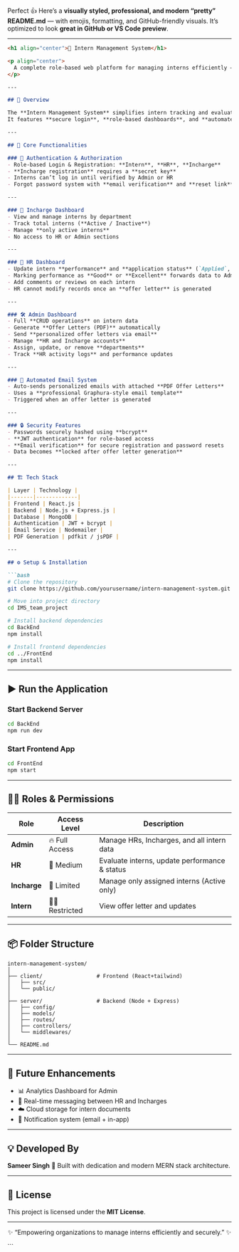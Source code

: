 Perfect 👍
Here’s a **visually styled, professional, and modern “pretty” README.md** — with emojis, formatting, and GitHub-friendly visuals.
It’s optimized to look **great in GitHub or VS Code preview**.

---

````markdown
<h1 align="center">🌟 Intern Management System</h1>

<p align="center">
  A complete role-based web platform for managing interns efficiently — with Admin, HR, and Incharge dashboards, secure authentication, offer letter automation, and real-time performance tracking.
</p>

---

## 🧩 Overview

The **Intern Management System** simplifies intern tracking and evaluation for organizations.  
It features **secure login**, **role-based dashboards**, and **automated offer letter generation** — ensuring a smooth workflow between Admin, HR, and Incharges.

---

## 🚀 Core Functionalities

### 🔐 Authentication & Authorization
- Role-based Login & Registration: **Intern**, **HR**, **Incharge**
- **Incharge registration** requires a **secret key**
- Interns can’t log in until verified by Admin or HR
- Forgot password system with **email verification** and **reset link**

---

### 🧭 Incharge Dashboard
- View and manage interns by department  
- Track total interns (**Active / Inactive**)  
- Manage **only active interns**  
- No access to HR or Admin sections  

---

### 🧾 HR Dashboard
- Update intern **performance** and **application status** (`Applied`, `Selected`, `Rejected`)
- Marking performance as **Good** or **Excellent** forwards data to Admin
- Add comments or reviews on each intern
- HR cannot modify records once an **offer letter** is generated

---

### 🛠️ Admin Dashboard
- Full **CRUD operations** on intern data
- Generate **Offer Letters (PDF)** automatically
- Send **personalized offer letters via email**
- Manage **HR and Incharge accounts**
- Assign, update, or remove **departments**
- Track **HR activity logs** and performance updates

---

### 📧 Automated Email System
- Auto-sends personalized emails with attached **PDF Offer Letters**
- Uses a **professional Graphura-style email template**
- Triggered when an offer letter is generated

---

### 🔒 Security Features
- Passwords securely hashed using **bcrypt**
- **JWT authentication** for role-based access
- **Email verification** for secure registration and password resets
- Data becomes **locked after offer letter generation**

---

## 🏗️ Tech Stack

| Layer | Technology |
|-------|-------------|
| Frontend | React.js |
| Backend | Node.js + Express.js |
| Database | MongoDB |
| Authentication | JWT + bcrypt |
| Email Service | Nodemailer |
| PDF Generation | pdfkit / jsPDF |

---

## ⚙️ Setup & Installation

```bash
# Clone the repository
git clone https://github.com/yourusername/intern-management-system.git

# Move into project directory
cd IMS_team_project

# Install backend dependencies
cd BackEnd
npm install

# Install frontend dependencies
cd ../FrontEnd
npm install
````

---

## ▶️ Run the Application

### Start Backend Server

```bash
cd BackEnd
npm run dev
```

### Start Frontend App

```bash
cd FrontEnd
npm start
```

---

## 👨‍💼 Roles & Permissions

| Role         | Access Level     | Description                                   |
| ------------ | ---------------- | --------------------------------------------- |
| **Admin**    | 🔥 Full Access   | Manage HRs, Incharges, and all intern data    |
| **HR**       | 🧾 Medium        | Evaluate interns, update performance & status |
| **Incharge** | 🧭 Limited       | Manage only assigned interns (Active only)    |
| **Intern**   | 👩‍🎓 Restricted | View offer letter and updates                 |

---

## 📦 Folder Structure

```
intern-management-system/
│
├── client/                 # Frontend (React+tailwind)
│   ├── src/
│   └── public/
│
├── server/                 # Backend (Node + Express)
│   ├── config/
│   ├── models/
│   ├── routes/
│   ├── controllers/
│   └── middlewares/
│
└── README.md
```

---

## 🧠 Future Enhancements

* 📊 Analytics Dashboard for Admin
* 💬 Real-time messaging between HR and Incharges
* ☁️ Cloud storage for intern documents
* 🔔 Notification system (email + in-app)

---

## 💡 Developed By

**Sameer Singh**
🚀 Built with dedication and modern MERN stack architecture.

---

## 🪪 License

This project is licensed under the **MIT License**.

---

<p align="center">✨ “Empowering organizations to manage interns efficiently and securely.” ✨</p>
```
